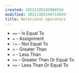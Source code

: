 ```yaml
---
created: 20211105145906554
modified: 20211105190714955
title: Relational operators
---
```


- `==` - Is Equal To
- `=` - Assignment
- `!=` - Not Equal To
- `>` - Greater Than
- `<` - Less Than
- `>=` - Greater Than Or Equal To
- `<=` - Less Than Or Equal To
